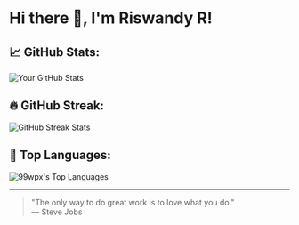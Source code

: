 # Hi there 👋, I'm Riswandy R!

## 📈 GitHub Stats:
![Your GitHub Stats](https://github-readme-stats.vercel.app/api?username=99wpx&show_icons=true&count_private=true&hide=prs&theme=radical)

## 🔥 GitHub Streak:
![GitHub Streak Stats](https://github-readme-streak-stats.herokuapp.com/?user=99wpx&theme=radical)

## 💬 Top Languages:
![99wpx's Top Languages](https://github-readme-stats.vercel.app/api/top-langs/?username=99wpx&theme=dracula&show_icons=true&hide_border=false&layout=compact)

---

> "The only way to do great work is to love what you do."  
> — Steve Jobs
